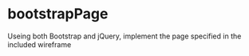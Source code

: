 # bootstrapPage
Useing both Bootstrap and jQuery, implement the page specified in the included wireframe
